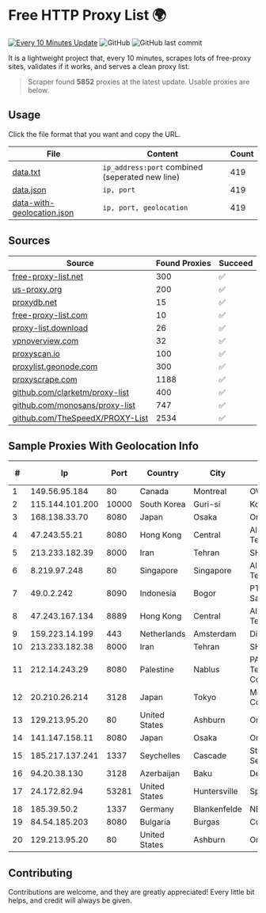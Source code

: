 
# Free HTTP Proxy List 🌍

[![Every 10 Minutes Update](https://github.com/mertguvencli/http-proxy-list/actions/workflows/main.yml/badge.svg?branch=main)](https://github.com/mertguvencli/http-proxy-list/actions/workflows/main.yml)
![GitHub](https://img.shields.io/github/license/mertguvencli/http-proxy-list)
![GitHub last commit](https://img.shields.io/github/last-commit/mertguvencli/http-proxy-list)

It is a lightweight project that, every 10 minutes, scrapes lots of free-proxy sites, validates if it works, and serves a clean proxy list.


> Scraper found **5852** proxies at the latest update. Usable proxies are below.

## Usage

Click the file format that you want and copy the URL.


|File|Content|Count|
|----|-------|-----|
|[data.txt](https://raw.githubusercontent.com/mertguvencli/http-proxy-list/main/proxy-list/data.txt)|`ip_address:port` combined (seperated new line)|419|
|[data.json](https://raw.githubusercontent.com/mertguvencli/http-proxy-list/main/proxy-list/data.json)|`ip, port`|419|
|[data-with-geolocation.json](https://raw.githubusercontent.com/mertguvencli/http-proxy-list/main/proxy-list/data-with-geolocation.json)|`ip, port, geolocation`|419|

## Sources

|Source|Found Proxies|Succeed|
|------|-------------|-------|
|[free-proxy-list.net](https://free-proxy-list.net)|300|✅|
|[us-proxy.org](https://www.us-proxy.org)|200|✅|
|[proxydb.net](http://proxydb.net)|15|✅|
|[free-proxy-list.com](https://free-proxy-list.com/?page=&port=&type%5B%5D=http&type%5B%5D=https&up_time=0&search=Search)|10|✅|
|[proxy-list.download](https://www.proxy-list.download/HTTP)|26|✅|
|[vpnoverview.com](https://vpnoverview.com/privacy/anonymous-browsing/free-proxy-servers)|32|✅|
|[proxyscan.io](https://www.proxyscan.io)|100|✅|
|[proxylist.geonode.com](https://proxylist.geonode.com/api/proxy-list?limit=300&page=1&sort_by=lastChecked&sort_type=desc&protocols=http,https)|300|✅|
|[proxyscrape.com](https://api.proxyscrape.com/v2/?request=displayproxies&protocol=http&timeout=10000&country=all&ssl=all&anonymity=all)|1188|✅|
|[github.com/clarketm/proxy-list](https://raw.githubusercontent.com/clarketm/proxy-list/master/proxy-list-raw.txt)|400|✅|
|[github.com/monosans/proxy-list](https://raw.githubusercontent.com/monosans/proxy-list/main/proxies/http.txt)|747|✅|
|[github.com/TheSpeedX/PROXY-List](https://raw.githubusercontent.com/TheSpeedX/PROXY-List/master/http.txt)|2534|✅|


## Sample Proxies With Geolocation Info

|#|Ip|Port|Country|City|Internet Service Provider|
|-|--|----|-------|----|-------------------------|
|1|149.56.95.184|80|Canada|Montreal|OVH Hosting|
|2|115.144.101.200|10000|South Korea|Guri-si|Korea Telecom|
|3|168.138.33.70|8080|Japan|Osaka|Oracle Corporation|
|4|47.243.55.21|8080|Hong Kong|Central|Alibaba (US) Technology Co., Ltd.|
|5|213.233.182.39|8000|Iran|Tehran|SHARIF-EDU|
|6|8.219.97.248|80|Singapore|Singapore|Alibaba (US) Technology Co., Ltd.|
|7|49.0.2.242|8090|Indonesia|Bogor|PT Usaha Adi Sanggoro|
|8|47.243.167.134|8889|Hong Kong|Central|Alibaba (US) Technology Co., Ltd.|
|9|159.223.14.199|443|Netherlands|Amsterdam|DigitalOcean, LLC|
|10|213.233.182.38|8000|Iran|Tehran|SHARIF-EDU|
|11|212.14.243.29|8080|Palestine|Nablus|PALTEL (Palestine Telecommunications Co.).|
|12|20.210.26.214|3128|Japan|Tokyo|Microsoft Corporation|
|13|129.213.95.20|80|United States|Ashburn|Oracle Corporation|
|14|141.147.158.11|8080|Japan|Osaka|Oracle Corporation|
|15|185.217.137.241|1337|Seychelles|Cascade|Stallion Network Services Limited|
|16|94.20.38.130|3128|Azerbaijan|Baku|Delta Telecom|
|17|24.172.82.94|53281|United States|Huntersville|Spectrum|
|18|185.39.50.2|1337|Germany|Blankenfelde|NETZNUTZ|
|19|84.54.185.203|8080|Bulgaria|Burgas|ComNet Bulgaria Ltd|
|20|129.213.95.20|80|United States|Ashburn|Oracle Corporation|



## Contributing

Contributions are welcome, and they are greatly appreciated! Every
little bit helps, and credit will always be given.

